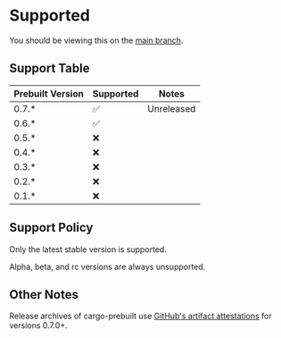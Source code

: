 # Supported

You should be viewing this on the
[main branch](https://github.com/cargo-prebuilt/cargo-prebuilt/blob/main/docs/SUPPORTED.md).

## Support Table

| Prebuilt Version | Supported | Notes      |
|------------------|-----------|------------|
| 0.7.*            | ✅         | Unreleased |
| 0.6.*            | ✅         |            |
| 0.5.*            | ❌         |            |
| 0.4.*            | ❌         |            |
| 0.3.*            | ❌         |            |
| 0.2.*            | ❌         |            |
| 0.1.*            | ❌         |            |

## Support Policy

Only the latest stable version is supported.

Alpha, beta, and rc versions are always unsupported.

## Other Notes

Release archives of cargo-prebuilt use
[GitHub's artifact attestations](DOWNLOAD.md#github-attestation)
for versions 0.7.0+.
